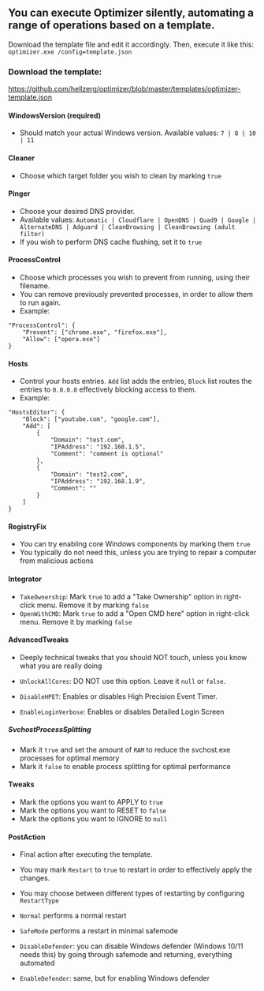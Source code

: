## You can execute Optimizer silently, automating a range of operations based on a template. ##

Download the template file and edit it accordingly.
Then, execute it like this: ```optimizer.exe /config=template.json```

### Download the template: ###
https://github.com/hellzerg/optimizer/blob/master/templates/optimizer-template.json

#### WindowsVersion (required) ####
* Should match your actual Windows version. Available values: ```7 | 8 | 10 | 11```

#### Cleaner ####
* Choose which target folder you wish to clean by marking ```true```

#### Pinger ####
* Choose your desired DNS provider.
* Available values: ```Automatic | Cloudflare | OpenDNS | Quad9 | Google | AlternateDNS | Adguard | CleanBrowsing | CleanBrowsing (adult filter)```
* If you wish to perform DNS cache flushing, set it to ```true```

#### ProcessControl ####
* Choose which processes you wish to prevent from running, using their filename.
* You can remove previously prevented processes, in order to allow them to run again.
* Example: 
```
"ProcessControl": {
	"Prevent": ["chrome.exe", "firefox.exe"],
	"Allow": ["opera.exe"]
}
```

#### Hosts ####
* Control your hosts entries. ```Add``` list adds the entries, ```Block``` list routes the entries to ```0.0.0.0``` effectively blocking access to them.
* Example:
```
"HostsEditor": {
    "Block": ["youtube.com", "google.com"],
    "Add": [
	    {
	    	"Domain": "test.com",
	    	"IPAddress": "192.168.1.5",
	    	"Comment": "comment is optional"
	    },
	    {
	    	"Domain": "test2.com",
	    	"IPAddress": "192.168.1.9",
	    	"Comment": ""
	    }
    ]
}	
```

#### RegistryFix ####
* You can try enabling core Windows components by marking them ```true```
* You typically do not need this, unless you are trying to repair a computer from malicious actions

#### Integrator ####
* ```TakeOwnership```: Mark ```true``` to add a "Take Ownership" option in right-click menu. Remove it by marking ```false```
* ```OpenWithCMD```: Mark ```true``` to add a "Open CMD here" option in right-click menu. Remove it by marking ```false```

#### AdvancedTweaks ####
* Deeply technical tweaks that you should NOT touch, unless you know what you are really doing

* ```UnlockAllCores```: DO NOT use this option. Leave it ```null``` or ```false```.
* ```DisableHPET```: Enables or disables High Precision Event Timer.
* ```EnableLoginVerbose```: Enables or disables Detailed Login Screen

##### SvchostProcessSplitting #####
* Mark it ```true``` and set the amount of ```RAM``` to reduce the svchost.exe processes for optimal memory
* Mark it ```false``` to enable process splitting for optimal performance

#### Tweaks ####
* Mark the options you want to APPLY to ```true```
* Mark the options you want to RESET to ```false```
* Mark the options you want to IGNORE to ```null```

#### PostAction ####
* Final action after executing the template.
* You may mark ```Restart``` to ```true``` to restart in order to effectively apply the changes.
* You may choose between different types of restarting by configuring ```RestartType```
* ```Normal``` performs a normal restart
* ```SafeMode``` performs a restart in minimal safemode

* ```DisableDefender```: you can disable Windows defender (Windows 10/11 needs this) by going through safemode and returning, everything automated
* ```EnableDefender```: same, but for enabling Windows defender